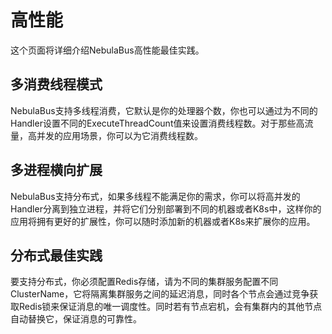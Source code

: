 # 高性能
这个页面将详细介绍NebulaBus高性能最佳实践。

## 多消费线程模式
NebulaBus支持多线程消费，它默认是你的处理器个数，你也可以通过为不同的Handler设置不同的ExecuteThreadCount值来设置消费线程数。对于那些高流量，高并发的应用场景，你可以为它消费线程数。

## 多进程横向扩展
NebulaBus支持分布式，如果多线程不能满足你的需求，你可以将高并发的Handler分离到独立进程，并将它们分别部署到不同的机器或者K8s中，这样你的应用将拥有更好的扩展性，你可以随时添加新的机器或者K8s来扩展你的应用。

## 分布式最佳实践
要支持分布式，你必须配置Redis存储，请为不同的集群服务配置不同ClusterName，它将隔离集群服务之间的延迟消息，同时各个节点会通过竞争获取Redis锁来保证消息的唯一调度性。同时若有节点宕机，会有集群内的其他节点自动替换它，保证消息的可靠性。
